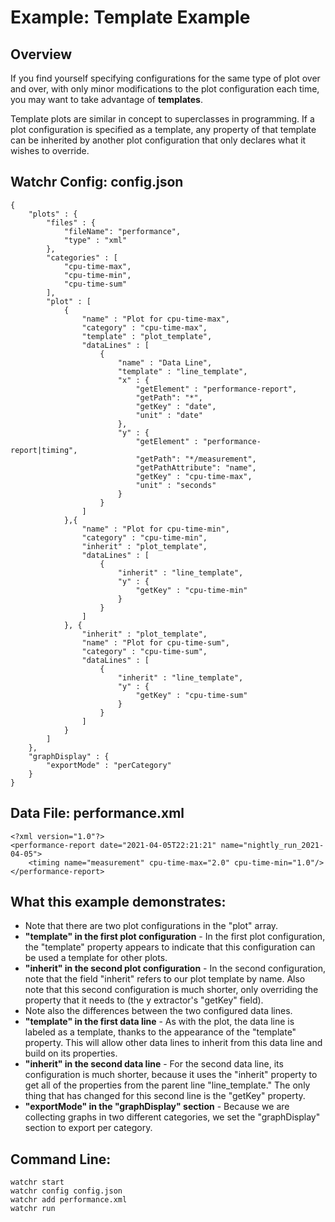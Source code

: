 # Example:  Template Example

## Overview

If you find yourself specifying configurations for the same type of plot over and over, with only minor modifications to the plot configuration each time, you may want to take advantage of **templates**.

Template plots are similar in concept to superclasses in programming.  If a plot configuration is specified as a template, any property of that template can be inherited by another plot configuration that only declares what it wishes to override.

## Watchr Config:  config.json

	{
	    "plots" : {
	        "files" : {
	            "fileName": "performance",
	            "type" : "xml"
	        },
	        "categories" : [
	            "cpu-time-max",
	            "cpu-time-min",
	            "cpu-time-sum"
	        ],
	        "plot" : [
	            {
	                "name" : "Plot for cpu-time-max",
	                "category" : "cpu-time-max",
	                "template" : "plot_template",
	                "dataLines" : [
	                    {
	                        "name" : "Data Line",
	                        "template" : "line_template",
	                        "x" : {
	                            "getElement" : "performance-report",
	                            "getPath": "*",
	                            "getKey" : "date",
	                            "unit" : "date"
	                        },
	                        "y" : {
	                            "getElement" : "performance-report|timing",
	                            "getPath": "*/measurement",
	                            "getPathAttribute": "name",
	                            "getKey" : "cpu-time-max",
	                            "unit" : "seconds"
	                        }
	                    }
	                ]
	            },{
	                "name" : "Plot for cpu-time-min",
					"category" : "cpu-time-min",
	                "inherit" : "plot_template",
					"dataLines" : [
						{
	                        "inherit" : "line_template",
							"y" : {
								"getKey" : "cpu-time-min"
							}
						}
					]
				}, {
					"inherit" : "plot_template",
	                "name" : "Plot for cpu-time-sum",
					"category" : "cpu-time-sum",
					"dataLines" : [
						{
	                        "inherit" : "line_template",
							"y" : {
								"getKey" : "cpu-time-sum"
							}
						}
					]
				}
	        ]
	    },
	    "graphDisplay" : {
	        "exportMode" : "perCategory"
	    }
	}

## Data File:  performance.xml

	<?xml version="1.0"?>
	<performance-report date="2021-04-05T22:21:21" name="nightly_run_2021-04-05">
	    <timing name="measurement" cpu-time-max="2.0" cpu-time-min="1.0"/>
	</performance-report>

## What this example demonstrates:

* Note that there are two plot configurations in the "plot" array.
 * **"template" in the first plot configuration** - In the first plot configuration, the "template" property appears to indicate that this configuration can be used a template for other plots. 
 * **"inherit" in the second plot configuration** - In the second configuration, note that the field "inherit" refers to our plot template by name.  Also note that this second configuration is much shorter, only overriding the property that it needs to (the y extractor's "getKey" field).
* Note also the differences between the two configured data lines. 
 * **"template" in the first data line** - As with the plot, the data line is labeled as a template, thanks to the appearance of the "template" property. This will allow other data lines to inherit from this data line and build on its properties.
 * **"inherit" in the second data line** - For the second data line, its configuration is much shorter, because it uses the "inherit" property to get all of the properties from the parent line "line_template." The only thing that has changed for this second line is the "getKey" property.
* **"exportMode" in the "graphDisplay" section** - Because we are collecting graphs in two different categories, we set the "graphDisplay" section to export per category.

## Command Line:

	watchr start
    watchr config config.json
    watchr add performance.xml
    watchr run
